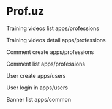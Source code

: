 # Prof.uz


Training videos list apps/professions

Training videos detail apps/professions

Comment create apps/professions

Comment list  apps/professions

User create apps/users 

User login in apps/users 

Banner list apps/common
